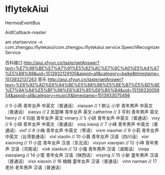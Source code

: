 # IflytekAiui

HermesEventBus

AidlCallback-master

am startservice -n com.zhengpu.iflytekaiui/com.zhengpu.iflytekaiui.service.SpeechRecognizerService

百科接口
 http://aiui.xfyun.cn/taste/getAnswer?text=%E7%99%BE%E7%A7%91%E5%82%AC%E7%9C%A0%E5%A4%A7%E5%B8%88&uid=1513932129105&appid=all&category=baike&timestamp=1513932137263
 音乐
 http://aiui.xfyun.cn/taste/getAnswer?text=%E6%92%AD%E6%94%BE%E5%88%98%E5%BE%B7%E5%8D%8E%E7%9A%84%E5%BF%98%E6%83%85%E6%B0%B4&uid=1513933005954&appid=all&category=musicX&timestamp=1513933075498
 
 // 0 小燕 青年女声 中英文（普通话） xiaoyan
     // 1 默认 小宇 青年男声 中英文（普通话） xiaoyu
     // 2 凯瑟琳 青年女声 英文 catherine
     // 3 亨利 青年男声 英文 henry
     // 4 玛丽 青年女声 英文 vimary
     // 5 小研 青年女声 中英文（普通话） vixy
     // 6 小琪 青年女声 中英文（普通话） vixq xiaoqi
     // 7 小峰 青年男声 中英文（普通话） vixf
     // 8 小梅 青年女声 中英文（粤语） vixm xiaomei
     // 9 小莉 青年女声 中英文（台湾普通话） vixl xiaolin
     // 10 小蓉 青年女声 汉语（四川话） vixr xiaorong
     // 11 小芸 青年女声 汉语（东北话） vixyun xiaoqian
     // 12 小坤 青年男声 汉语（河南话） vixk xiaokun
     // 13 小强 青年男声 汉语（湖南话） vixqa xiaoqiang
     // 14 小莹 青年女声 汉语（陕西话） vixying
     // 15 小新 童年男声 汉语（普通话） vixx xiaoxin
     // 16 楠楠 童年女声 汉语（普通话） vinn nannan
     // 17 老孙 老年男声 汉语（普通话）
 
